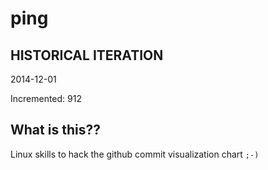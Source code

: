 # ping

## HISTORICAL ITERATION
2014-12-01

Incremented: 912

## What is this?? 
Linux skills to hack the github commit visualization chart `;-)`

